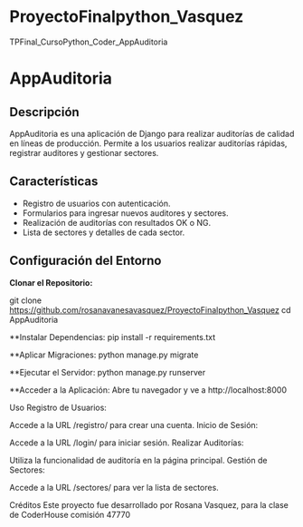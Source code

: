 # ProyectoFinalpython_Vasquez
TPFinal_CursoPython_Coder_AppAuditoria

# AppAuditoria

## Descripción

AppAuditoria es una aplicación de Django para realizar auditorías de calidad en líneas de producción.
Permite a los usuarios realizar auditorías rápidas, registrar auditores y gestionar sectores.

## Características

- Registro de usuarios con autenticación.
- Formularios para ingresar nuevos auditores y sectores.
- Realización de auditorías con resultados OK o NG.
- Lista de sectores y detalles de cada sector.

## Configuración del Entorno

**Clonar el Repositorio:**

   git clone https://github.com/rosanavanesavasquez/ProyectoFinalpython_Vasquez
   cd AppAuditoria

**Instalar Dependencias:
pip install -r requirements.txt

**Aplicar Migraciones:
python manage.py migrate


**Ejecutar el Servidor:
python manage.py runserver

**Acceder a la Aplicación:
Abre tu navegador y ve a http://localhost:8000

Uso
Registro de Usuarios:

Accede a la URL /registro/ para crear una cuenta.
Inicio de Sesión:

Accede a la URL /login/ para iniciar sesión.
Realizar Auditorías:

Utiliza la funcionalidad de auditoría en la página principal.
Gestión de Sectores:

Accede a la URL /sectores/ para ver la lista de sectores.

Créditos
Este proyecto fue desarrollado por Rosana Vasquez, para la clase de CoderHouse comisión 47770
